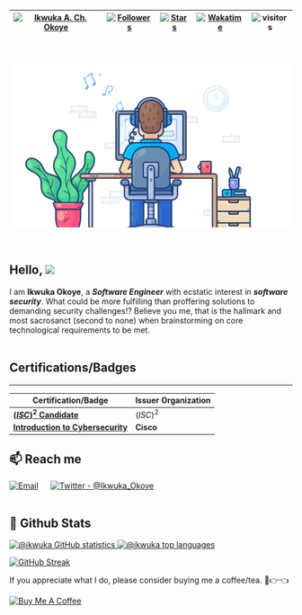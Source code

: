 | [![Ikwuka A. Ch. Okoye](https://img.shields.io/badge/SSE-IKWUKA%20A.%20CH.%20OKOYE-blue)](#) | [![Followers](https://img.shields.io/github/followers/ikwuka)](#) | [![Stars](https://img.shields.io/github/stars/ikwuka?label=Profile%20Stars&logo=Profile%20stars&logoColor=b)](#) | [![Wakatime](https://wakatime.com/badge/user/33aa22b6-1751-45ce-b283-99f6c1beccb8.svg)](https://wakatime.com/@ikwuka) | ![visitors](https://visitor-badge.glitch.me/badge?page_id=ikwuka.ikwuka&left) |
--| --| --| --| --|
<br>

<p align="center">
    <img
        src="./banner/software_engineer.gif"
        alt="Software Security Engineer"
    />
</p><br>

## Hello, ![](https://user-images.githubusercontent.com/18350557/176309783-0785949b-9127-417c-8b55-ab5a4333674e.gif)

I am **Ikwuka Okoye**, a ***Software Engineer*** with ecstatic interest in ***software security***. What could be more fulfilling than proffering solutions to demanding security challenges!? Believe you me, that is the hallmark and most sacrosanct (second to none) when brainstorming on core technological requirements to be met.<br><br>

## Certifications/Badges
---------------------------------
| Certification/Badge | Issuer Organization |
| -- | -- |
|**[$(ISC)^2$ Candidate](https://www.credly.com/badges/a98dff18-778e-4f8d-8e64-c74d23b6178b/public_url)**|$(ISC)^2$|
|**[Introduction to Cybersecurity](https://www.credly.com/badges/6ef2b312-217d-4653-b307-eb4d480d04f3/public_url)**|**Cisco**|

## 📫 Reach me

[![Email](https://img.shields.io/badge/Gmail-D14836?style=for-the-badge&logo=gmail&logoColor=white)](mailto:ikwukao@proton.me.com) &emsp;
[![Twitter - @Ikwuka_Okoye](https://img.shields.io/badge/Twitter-1DA1F2?style=for-the-badge&logo=twitter&logoColor=white)](https://twitter.com/Ikwuka_Okoye)&emsp;<br><br>

## 🌈 Github Stats

<p>
    <a href="https://github.com/ikwuka/github-readme-stats">
        <img
            src="https://github-readme-stats.vercel.app/api?username=ikwuka&count_private=true&show_icons=true&theme=radical"
            alt="@ikwuka GitHub statistics"
        />
    </a>
    <a href="https://github.com/ikwuka/github-readme-stats">
    <img
        src="https://github-readme-stats.vercel.app/api/top-langs/?username=ikwuka&layout=compact&theme=radical"
        alt="@ikwuka top languages"
    />
    </a>
</p>

[![GitHub Streak](https://streak-stats.demolab.com/?user=ikwuka&theme=radical)](https://git.io/streak-stats)<br>

If you appreciate what I do, please consider buying me a coffee/tea. 🥺👉👈

<a href="https://www.buymeacoffee.com/ikwukao2" target="_blank">
    <img
        src="https://cdn.buymeacoffee.com/buttons/v2/default-red.png"
        alt="Buy Me A Coffee"
        width="150"
    />
</a>
